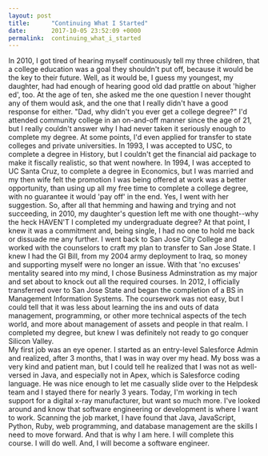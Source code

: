```yaml
---
layout: post
title:      "Continuing What I Started"
date:       2017-10-05 23:52:09 +0000
permalink:  continuing_what_i_started
---
```



In 2010, I got tired of hearing myself continuously tell my three children, that a college education was a goal they shouldn't put off, because it would be the key to their future.  Well, as it would be, I guess my youngest, my daughter, had had enough of hearing good old dad prattle on about 'higher ed', too.  At the age of ten, she asked me the one question I never thought any of them would ask, and the one that I really didn't have a good response for either.
"Dad, why didn't you ever get a college degree?"
I'd attended community college in an on-and-off manner since the age of 21, but I really couldn't answer why I had never taken it seriously enough to complete my degree.  At some points, I'd even applied for transfer to state colleges and private universities.  In 1993, I was accepted to USC, to complete a degree in History, but I couldn't get the financial aid package to make it fiscally realistic, so that went nowhere.  In 1994, I was accepted to UC Santa Cruz, to complete a degree in Economics, but I was married and my then wife felt the promotion I was being offered at work was a better opportunity, than using up all my free time to complete a college degree, with no guarantee it would 'pay off' in the end.  Yes, I went with her suggestion.
So, after all that hemming and hawing and trying and not succeeding, in 2010, my daughter's question left me with one thought--why the heck HAVEN'T I completed my undergraduate degree?  At that point, I knew it was a commitment and, being single, I had no one to hold me back or dissuade me any further.  I went back to San Jose City College and worked with the counselors to craft my plan to transfer to San Jose State.  I knew I had the GI Bill, from my 2004 army deployment to Iraq, so money and supporting myself were no longer an issue.  With that 'no excuses' mentality seared into my mind, I chose Business Adminstration as my major and set about to knock out all the required courses.
In 2012, I officially transferred over to San Jose State and began the completion of a BS in Management Information Systems.  The coursework was not easy, but I could tell that it was less about learning the ins and outs of data management, programming, or other more technical aspects of the tech world, and more about management of assets and people in that realm.  I completed my degree, but knew I was definitely not ready to go conquer Silicon Valley.  
My first job was an eye opener.  I started as an entry-level Salesforce Admin and realized, after 3 months, that I was in way over my head.  My boss was a very kind and patient man, but I could tell he realized that I was not as well-versed in Java, and especially not in Apex, which is Salesforce coding language.  He was nice enough to let me casually slide over to the Helpdesk team and I stayed there for nearly 3 years.
Today, I'm working in tech support for a digital x-ray manufacturer, but want so much more.  I've looked around and know that software engineering or development is where I want to work.  Scanning the job market, I have found that Java, JavaScript, Python, Ruby, web programming, and database management are the skills I need to move forward.  And that is why I am here.
I will complete this course.  I will do well.  And, I will become a software engineer.
